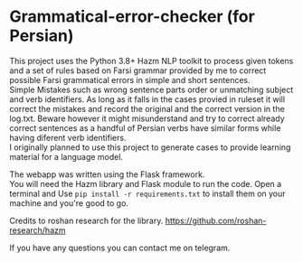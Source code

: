 # Grammatical-error-checker (for Persian)
This project uses the Python 3.8+ Hazm NLP toolkit to process given tokens and a set of rules based on Farsi grammar provided by me to correct possible Farsi grammatical errors in simple and short sentences.   
Simple Mistakes such as wrong sentence parts order or unmatching subject and verb identifiers. As long as it falls in the cases provied in ruleset it will correct the mistakes and record the original and the correct version in the log.txt. Beware however it might misunderstand and try to correct already correct sentences as a handful of Persian verbs have similar forms while having diferent verb identifiers.   
I originally planned to use this project to generate cases to provide learning material for a language model.   

The webapp was written using the Flask framework.      
You will need the Hazm library and Flask module to run the code. Open a terminal and Use ``pip install -r requirements.txt`` to install them on your machine and you're good to go.     

Credits to roshan research for the library. https://github.com/roshan-research/hazm  

If you have any questions you can contact me on telegram.
